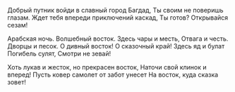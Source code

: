 Добрый путник войди в славный город Багдад,
Ты своим не поверишь глазам.
Ждет тебя впереди приключений каскад,
Ты готов? Открывайся сезам!

Арабская ночь.
Волшебный восток.
Здесь чары и месть, 
Отвага и честь.
Дворцы и песок.
О дивный восток! 
О сказочный край!
Здесь яд и булат 
Погибель сулят,
Смотри не зевай!

Хоть лукав и жесток, но прекрасен восток,
Наточи свой клинок и вперед!
Пусть ковер самолет от забот унесет
На восток, куда сказка зовет!
